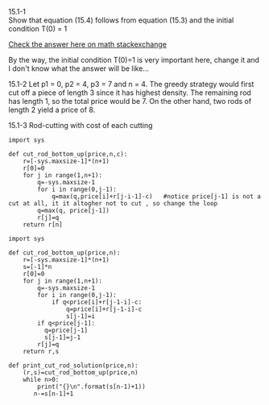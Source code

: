 15.1-1  
Show that equation (15.4) follows from equation (15.3) and the initial condition T(0) = 1 

[Check the answer here on math stackexchange](https://math.stackexchange.com/questions/2343977/geometric-series-transformation-introduction-to-algorithms-15-1-1)

By the way, the initial condition T(0)=1 is very important here, change it and I don't know what the answer will be like...


15.1-2
Let p1 = 0, p2 = 4, p3 = 7 and n = 4. The greedy strategy would first cut
off a piece of length 3 since it has highest density. The remaining rod has length
1, so the total price would be 7. On the other hand, two rods of length 2 yield
a price of 8.

15.1-3
Rod-cutting with cost of each cutting
```
import sys

def cut_rod_bottom_up(price,n,c):
    r=[-sys.maxsize-1]*(n+1)
    r[0]=0
    for j in range(1,n+1):
        q=-sys.maxsize-1
        for i in range(0,j-1):
            q=max(q,price[i]+r[j-i-1]-c)   #notice price[j-1] is not a cut at all, it it altogher not to cut , so change the loop 
        q=max(q, price[j-1])
        r[j]=q
    return r[n]
```
```
import sys

def cut_rod_bottom_up(price,n):
    r=[-sys.maxsize-1]*(n+1)
    s=[-1]*n
    r[0]=0
    for j in range(1,n+1):
        q=-sys.maxsize-1
        for i in range(0,j-1):
            if q<price[i]+r[j-1-i]-c:
                q=price[i]+r[j-1-i]-c
                s[j-1]=i
        if q<price[j-1]:
          q=price[j-1]
          s[j-1]=j-1
        r[j]=q
    return r,s 

def print_cut_rod_solution(price,n):
    (r,s)=cut_rod_bottom_up(price,n)
    while n>0:
        print("{}\n".format(s[n-1)+1))
       n-=s[n-1]+1
```
